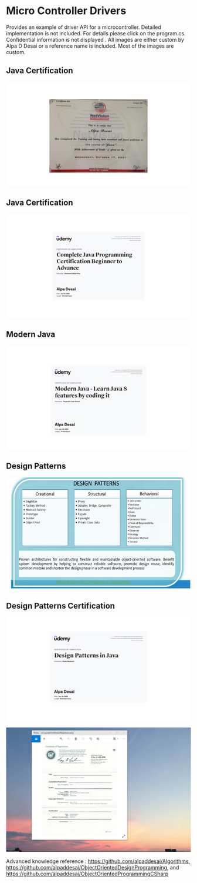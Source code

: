 # Micro Controller Drivers

Provides an example of driver API for a microcontroller. Detailed implementation is not included. For details please click on the program.cs. Confidential information is not displayed . All images are either custom by Alpa D Desai or a reference name is included. Most of the images are custom. 


## Java Certification
![image](Java.jpg)

## Java Certification 
![image](ProgramminginJava.jpg)

## Modern Java
![image](ModernJava.jpg)

## Design Patterns
![image](DesignPatterns.png)

## Design Patterns Certification
![image](DesignPatternsJavaCertificate.jpg)

![image](USCopyrightCertificate.png)

Advanced knowledge reference : https://github.com/alpaddesai/Algorithms, https://github.com/alpaddesai/ObjectOrientedDesignProgramming, and https://github.com/alpaddesai/ObjectOrientedProgrammingCSharp


